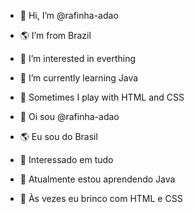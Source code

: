 - 👋 Hi, I’m @rafinha-adao
- 🌎 I’m from Brazil
- 👀 I’m interested in everthing
- 🌱 I’m currently learning Java
- 🎨 Sometimes I play with HTML and CSS

- 👋 Oi sou @rafinha-adao
- 🌎 Eu sou do Brasil
- 👀 Interessado em tudo
- 🌱 Atualmente estou aprendendo Java
- 🎨 Às vezes eu brinco com HTML e CSS

<!---
rafinha-adao/rafinha-adao is a ✨ special ✨ repository because its `README.md` (this file) appears on your GitHub profile.
You can click the Preview link to take a look at your changes.
--->
